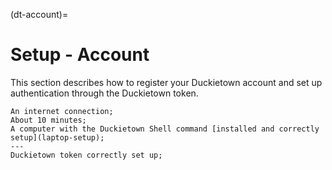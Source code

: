 (dt-account)=
# Setup - Account 

This section describes how to register your Duckietown account
and set up authentication through the Duckietown token.

```{needget}
An internet connection;
About 10 minutes;
A computer with the Duckietown Shell command [installed and correctly setup](laptop-setup);
---
Duckietown token correctly set up;
```
